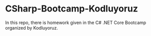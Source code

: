 # CSharp-Bootcamp-Kodluyoruz
In this repo, there is homework given in the C# .NET Core Bootcamp organized by Kodluyoruz.
